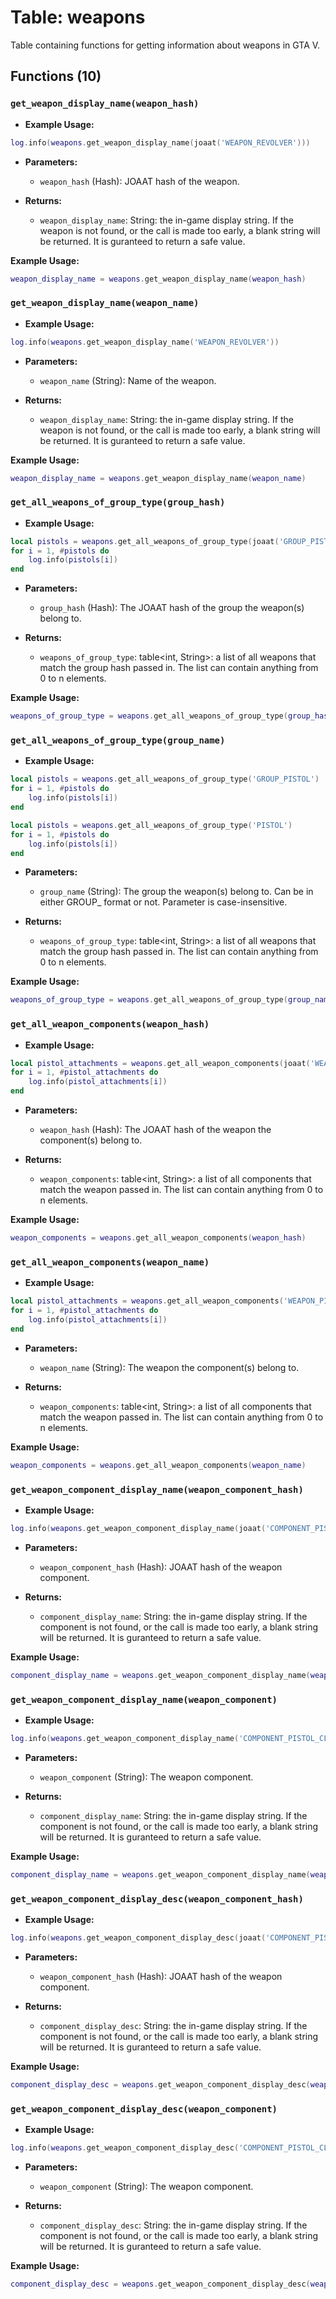 # Table: weapons

Table containing functions for getting information about weapons in GTA V.

## Functions (10)

### `get_weapon_display_name(weapon_hash)`

- **Example Usage:**
```lua
log.info(weapons.get_weapon_display_name(joaat('WEAPON_REVOLVER')))
```

- **Parameters:**
  - `weapon_hash` (Hash): JOAAT hash of the weapon.

- **Returns:**
  - `weapon_display_name`: String: the in-game display string. If the weapon is not found, or the call is made too early, a blank string will be returned. It is guranteed to return a safe value.

**Example Usage:**
```lua
weapon_display_name = weapons.get_weapon_display_name(weapon_hash)
```

### `get_weapon_display_name(weapon_name)`

- **Example Usage:**
```lua
log.info(weapons.get_weapon_display_name('WEAPON_REVOLVER'))
```

- **Parameters:**
  - `weapon_name` (String): Name of the weapon.

- **Returns:**
  - `weapon_display_name`: String: the in-game display string. If the weapon is not found, or the call is made too early, a blank string will be returned. It is guranteed to return a safe value.

**Example Usage:**
```lua
weapon_display_name = weapons.get_weapon_display_name(weapon_name)
```

### `get_all_weapons_of_group_type(group_hash)`

- **Example Usage:**
```lua
local pistols = weapons.get_all_weapons_of_group_type(joaat('GROUP_PISTOL'))
for i = 1, #pistols do
    log.info(pistols[i])
end
```

- **Parameters:**
  - `group_hash` (Hash): The JOAAT hash of the group the weapon(s) belong to.

- **Returns:**
  - `weapons_of_group_type`: table<int, String>: a list of all weapons that match the group hash passed in. The list can contain anything from 0 to n elements.

**Example Usage:**
```lua
weapons_of_group_type = weapons.get_all_weapons_of_group_type(group_hash)
```

### `get_all_weapons_of_group_type(group_name)`

- **Example Usage:**
```lua
local pistols = weapons.get_all_weapons_of_group_type('GROUP_PISTOL')
for i = 1, #pistols do
	log.info(pistols[i])
end

local pistols = weapons.get_all_weapons_of_group_type('PISTOL')
for i = 1, #pistols do
	log.info(pistols[i])
end
```

- **Parameters:**
  - `group_name` (String): The group the weapon(s) belong to. Can be in either GROUP_ format or not. Parameter is case-insensitive.

- **Returns:**
  - `weapons_of_group_type`: table<int, String>: a list of all weapons that match the group hash passed in. The list can contain anything from 0 to n elements.

**Example Usage:**
```lua
weapons_of_group_type = weapons.get_all_weapons_of_group_type(group_name)
```

### `get_all_weapon_components(weapon_hash)`

- **Example Usage:**
```lua
local pistol_attachments = weapons.get_all_weapon_components(joaat('WEAPON_PISTOL'))
for i = 1, #pistol_attachments do
	log.info(pistol_attachments[i])
end
```

- **Parameters:**
  - `weapon_hash` (Hash): The JOAAT hash of the weapon the component(s) belong to.

- **Returns:**
  - `weapon_components`: table<int, String>: a list of all components that match the weapon passed in. The list can contain anything from 0 to n elements.

**Example Usage:**
```lua
weapon_components = weapons.get_all_weapon_components(weapon_hash)
```

### `get_all_weapon_components(weapon_name)`

- **Example Usage:**
```lua
local pistol_attachments = weapons.get_all_weapon_components('WEAPON_PISTOL')
for i = 1, #pistol_attachments do
	log.info(pistol_attachments[i])
end
```

- **Parameters:**
  - `weapon_name` (String): The weapon the component(s) belong to.

- **Returns:**
  - `weapon_components`: table<int, String>: a list of all components that match the weapon passed in. The list can contain anything from 0 to n elements.

**Example Usage:**
```lua
weapon_components = weapons.get_all_weapon_components(weapon_name)
```

### `get_weapon_component_display_name(weapon_component_hash)`

- **Example Usage:**
```lua
log.info(weapons.get_weapon_component_display_name(joaat('COMPONENT_PISTOL_CLIP_01')))
```

- **Parameters:**
  - `weapon_component_hash` (Hash): JOAAT hash of the weapon component.

- **Returns:**
  - `component_display_name`: String: the in-game display string. If the component is not found, or the call is made too early, a blank string will be returned. It is guranteed to return a safe value.

**Example Usage:**
```lua
component_display_name = weapons.get_weapon_component_display_name(weapon_component_hash)
```

### `get_weapon_component_display_name(weapon_component)`

- **Example Usage:**
```lua
log.info(weapons.get_weapon_component_display_name('COMPONENT_PISTOL_CLIP_01'))
```

- **Parameters:**
  - `weapon_component` (String): The weapon component.

- **Returns:**
  - `component_display_name`: String: the in-game display string. If the component is not found, or the call is made too early, a blank string will be returned. It is guranteed to return a safe value.

**Example Usage:**
```lua
component_display_name = weapons.get_weapon_component_display_name(weapon_component)
```

### `get_weapon_component_display_desc(weapon_component_hash)`

- **Example Usage:**
```lua
log.info(weapons.get_weapon_component_display_desc(joaat('COMPONENT_PISTOL_CLIP_01')))
```

- **Parameters:**
  - `weapon_component_hash` (Hash): JOAAT hash of the weapon component.

- **Returns:**
  - `component_display_desc`: String: the in-game display string. If the component is not found, or the call is made too early, a blank string will be returned. It is guranteed to return a safe value.

**Example Usage:**
```lua
component_display_desc = weapons.get_weapon_component_display_desc(weapon_component_hash)
```

### `get_weapon_component_display_desc(weapon_component)`

- **Example Usage:**
```lua
log.info(weapons.get_weapon_component_display_desc('COMPONENT_PISTOL_CLIP_01'))
```

- **Parameters:**
  - `weapon_component` (String): The weapon component.

- **Returns:**
  - `component_display_desc`: String: the in-game display string. If the component is not found, or the call is made too early, a blank string will be returned. It is guranteed to return a safe value.

**Example Usage:**
```lua
component_display_desc = weapons.get_weapon_component_display_desc(weapon_component)
```


